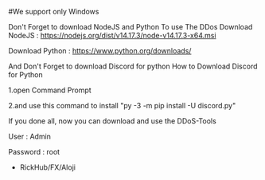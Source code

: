 #We support only Windows

Don't Forget to download NodeJS and Python To use The DDos
Download NodeJS : https://nodejs.org/dist/v14.17.3/node-v14.17.3-x64.msi

Download Python : https://www.python.org/downloads/

And Don't Forget to download Discord for python
How to Download Discord for Python

1.open Command Prompt

2.and use this command to install "py -3 -m pip install -U discord.py"

If you done all, now you can download and use the DDoS-Tools


User : Admin

Password : root


- RickHub/FX/Aloji

